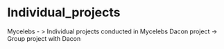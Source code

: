 # Individual_projects
Mycelebs - > Individual projects conducted in Mycelebs
Dacon project -> Group project with Dacon